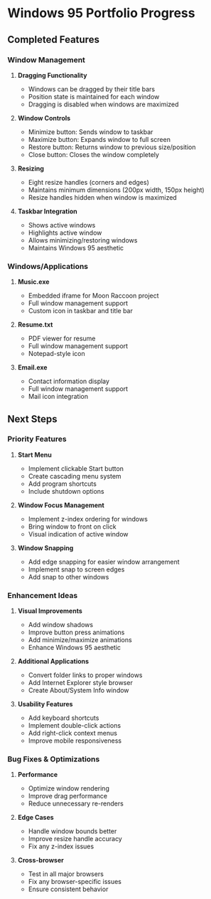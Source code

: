 # Windows 95 Portfolio Progress

## Completed Features

### Window Management
1. **Dragging Functionality**
   - Windows can be dragged by their title bars
   - Position state is maintained for each window
   - Dragging is disabled when windows are maximized

2. **Window Controls**
   - Minimize button: Sends window to taskbar
   - Maximize button: Expands window to full screen
   - Restore button: Returns window to previous size/position
   - Close button: Closes the window completely

3. **Resizing**
   - Eight resize handles (corners and edges)
   - Maintains minimum dimensions (200px width, 150px height)
   - Resize handles hidden when window is maximized

4. **Taskbar Integration**
   - Shows active windows
   - Highlights active window
   - Allows minimizing/restoring windows
   - Maintains Windows 95 aesthetic

### Windows/Applications
1. **Music.exe**
   - Embedded iframe for Moon Raccoon project
   - Full window management support
   - Custom icon in taskbar and title bar

2. **Resume.txt**
   - PDF viewer for resume
   - Full window management support
   - Notepad-style icon

3. **Email.exe**
   - Contact information display
   - Full window management support
   - Mail icon integration

## Next Steps

### Priority Features
1. **Start Menu**
   - Implement clickable Start button
   - Create cascading menu system
   - Add program shortcuts
   - Include shutdown options

2. **Window Focus Management**
   - Implement z-index ordering for windows
   - Bring window to front on click
   - Visual indication of active window

3. **Window Snapping**
   - Add edge snapping for easier window arrangement
   - Implement snap to screen edges
   - Add snap to other windows

### Enhancement Ideas
1. **Visual Improvements**
   - Add window shadows
   - Improve button press animations
   - Add minimize/maximize animations
   - Enhance Windows 95 aesthetic

2. **Additional Applications**
   - Convert folder links to proper windows
   - Add Internet Explorer style browser
   - Create About/System Info window

3. **Usability Features**
   - Add keyboard shortcuts
   - Implement double-click actions
   - Add right-click context menus
   - Improve mobile responsiveness

### Bug Fixes & Optimizations
1. **Performance**
   - Optimize window rendering
   - Improve drag performance
   - Reduce unnecessary re-renders

2. **Edge Cases**
   - Handle window bounds better
   - Improve resize handle accuracy
   - Fix any z-index issues

3. **Cross-browser**
   - Test in all major browsers
   - Fix any browser-specific issues
   - Ensure consistent behavior 